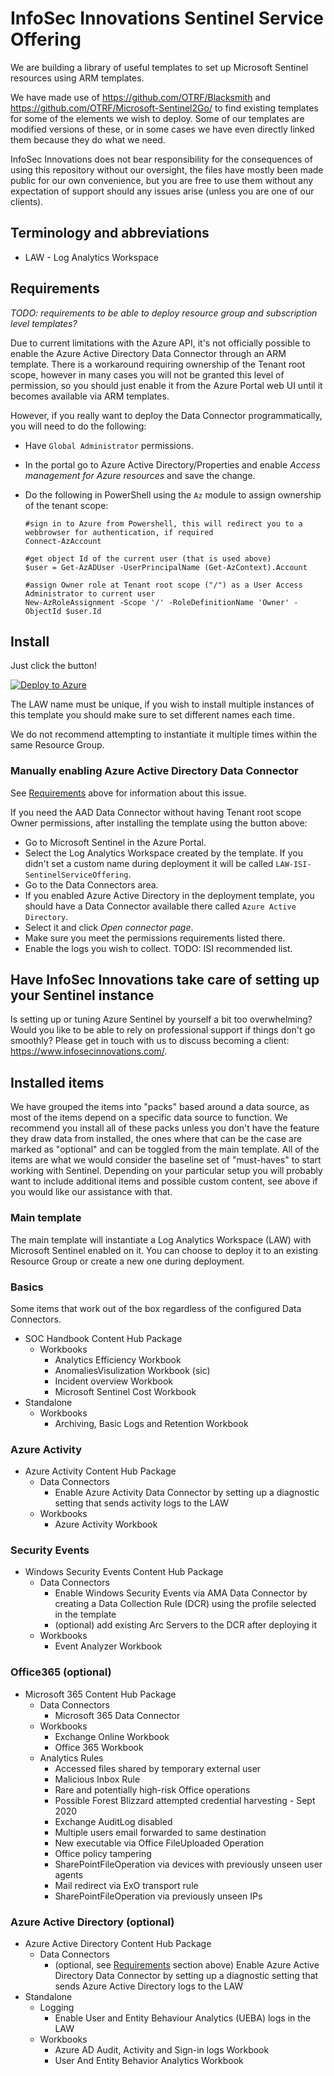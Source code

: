 # InfoSec Innovations Sentinel Service Offering

We are building a library of useful templates to set up Microsoft Sentinel resources using ARM templates.

We have made use of https://github.com/OTRF/Blacksmith and https://github.com/OTRF/Microsoft-Sentinel2Go/ to find existing templates for some of the elements we wish to deploy. Some of our templates are modified versions of these, or in some cases we have even directly linked them because they do what we need.

InfoSec Innovations does not bear responsibility for the consequences of using this repository without our oversight, the files have mostly been made public for our own convenience, but you are free to use them without any expectation of support should any issues arise (unless you are one of our clients).

## Terminology and abbreviations

- LAW - Log Analytics Workspace

## Requirements

_TODO: requirements to be able to deploy resource group and subscription level templates?_

Due to current limitations with the Azure API, it's not officially possible to enable the Azure Active Directory Data Connector through an ARM template. There is a workaround requiring ownership of the Tenant root scope, however in many cases you will not be granted this level of permission, so you should just enable it from the Azure Portal web UI until it becomes available via ARM templates.

However, if you really want to deploy the Data Connector programmatically, you will need to do the following:

- Have `Global Administrator` permissions.

- In the portal go to Azure Active Directory/Properties and enable _Access management for Azure resources_ and save the change.

- Do the following in PowerShell using the `Az` module to assign ownership of the tenant scope:

      #sign in to Azure from Powershell, this will redirect you to a webbrowser for authentication, if required
      Connect-AzAccount
    
      #get object Id of the current user (that is used above)
      $user = Get-AzADUser -UserPrincipalName (Get-AzContext).Account

      #assign Owner role at Tenant root scope ("/") as a User Access Administrator to current user
      New-AzRoleAssignment -Scope '/' -RoleDefinitionName 'Owner' -ObjectId $user.Id

## Install

Just click the button!

[![Deploy to Azure](https://aka.ms/deploytoazurebutton)](https://portal.azure.com/#create/Microsoft.Template/uri/https%3A%2F%2Fraw.githubusercontent.com%2FInfoSecInnovations%2FSentinel-Service-Offering%2Fmain%2Farm-templates%2Fisi-main.json)

The LAW name must be unique, if you wish to install multiple instances of this template you should make sure to set different names each time.

We do not recommend attempting to instantiate it multiple times within the same Resource Group.

### Manually enabling Azure Active Directory Data Connector

See [Requirements](#requirements) above for information about this issue.

If you need the AAD Data Connector without having Tenant root scope Owner permissions, after installing the template using the button above: 
- Go to Microsoft Sentinel in the Azure Portal.
- Select the Log Analytics Workspace created by the template. If you didn't set a custom name during deployment it will be called `LAW-ISI-SentinelServiceOffering`.
- Go to the Data Connectors area.
- If you enabled Azure Active Directory in the deployment template, you should have a Data Connector available there called `Azure Active Directory`.
- Select it and click _Open connector page_.
- Make sure you meet the permissions requirements listed there.
- Enable the logs you wish to collect. TODO: ISI recommended list.

## Have InfoSec Innovations take care of setting up your Sentinel instance

Is setting up or tuning Azure Sentinel by yourself a bit too overwhelming? Would you like to be able to rely on professional support if things don't go smoothly? Please get in touch with us to discuss becoming a client: https://www.infosecinnovations.com/.

## Installed items

We have grouped the items into "packs" based around a data source, as most of the items depend on a specific data source to function. We recommend you install all of these packs unless you don't have the feature they draw data from installed, the ones where that can be the case are marked as "optional" and can be toggled from the main template. All of the items are what we would consider the baseline set of "must-haves" to start working with Sentinel. Depending on your particular setup you will probably want to include additional items and possible custom content, see above if you would like our assistance with that.

### Main template

The main template will instantiate a Log Analytics Workspace (LAW) with Microsoft Sentinel enabled on it. You can choose to deploy it to an existing Resource Group or create a new one during deployment.

### Basics

Some items that work out of the box regardless of the configured Data Connectors.

- SOC Handbook Content Hub Package
  - Workbooks
    - Analytics Efficiency Workbook
    - AnomaliesVisulization Workbook (sic)
    - Incident overview Workbook
    - Microsoft Sentinel Cost Workbook
- Standalone
  - Workbooks
    - Archiving, Basic Logs and Retention Workbook

### Azure Activity

- Azure Activity Content Hub Package
  - Data Connectors
    - Enable Azure Activity Data Connector by setting up a diagnostic setting that sends activity logs to the LAW
  - Workbooks
    - Azure Activity Workbook

### Security Events

- Windows Security Events Content Hub Package
  - Data Connectors
    - Enable Windows Security Events via AMA Data Connector by creating a Data Collection Rule (DCR) using the profile selected in the template
    - (optional) add existing Arc Servers to the DCR after deploying it
  - Workbooks
    - Event Analyzer Workbook

### Office365 (optional)

- Microsoft 365 Content Hub Package
  - Data Connectors
    - Microsoft 365 Data Connector
  - Workbooks
    - Exchange Online Workbook
    - Office 365 Workbook
  - Analytics Rules
    - Accessed files shared by temporary external user
    - Malicious Inbox Rule
    - Rare and potentially high-risk Office operations
    - Possible Forest Blizzard attempted credential harvesting - Sept 2020
    - Exchange AuditLog disabled
    - Multiple users email forwarded to same destination
    - New executable via Office FileUploaded Operation
    - Office policy tampering
    - SharePointFileOperation via devices with previously unseen user agents
    - Mail redirect via ExO transport rule
    - SharePointFileOperation via previously unseen IPs

### Azure Active Directory (optional)

- Azure Active Directory Content Hub Package
  - Data Connectors
    - (optional, see [Requirements](#requirements) section above) Enable Azure Active Directory Data Connector by setting up a diagnostic setting that sends Azure Active Directory logs to the LAW
- Standalone
  - Logging
    - Enable User and Entity Behaviour Analytics (UEBA) logs in the LAW
  - Workbooks
    - Azure AD Audit, Activity and Sign-in logs Workbook
    - User And Entity Behavior Analytics Workbook



